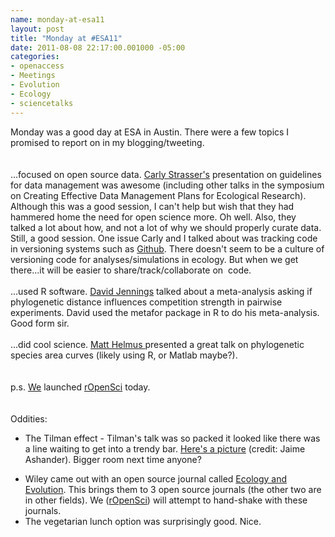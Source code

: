 ```yaml
--- 
name: monday-at-esa11
layout: post
title: "Monday at #ESA11"
date: 2011-08-08 22:17:00.001000 -05:00
categories: 
- openaccess
- Meetings
- Evolution
- Ecology
- sciencetalks
---
```

Monday was a good day at ESA in Austin.&nbsp;There were a few topics I promised to report on in my blogging/tweeting.<br /><br /><br />...focused on open source data. <a href="http://www.nceas.ucsb.edu/~strasser/Site/Home.html">Carly Strasser's</a> presentation on guidelines for data management was awesome (including other talks in the symposium on Creating Effective Data Management Plans for Ecological Research). Although this was a good session, I can't&nbsp;help but wish that they had hammered home the need for open science more. Oh well. Also, they talked&nbsp;a lot about how, and not a lot of why we should properly curate data. Still, a good session. One issue Carly and I talked about was tracking code in versioning systems such as <a href="https://github.com/">Github</a>. There doesn't seem to be a culture of versioning code for analyses/simulations in ecology. But when we get there...it will be easier to share/track/collaborate on &nbsp;code.<br /><br />...used R software. <a href="http://eco.confex.com/eco/2011/preliminaryprogram/abstract_31982.htm">David Jennings</a>&nbsp;talked about a meta-analysis asking if phylogenetic distance influences competition strength in pairwise experiments. David used the metafor package in R to do his meta-analysis. Good form sir.<br /><br />...did cool science. <a href="http://www.ecologicalevolution.org/people/former-lab-members/matthew-helmus/">Matt Helmus </a>presented a great talk on phylogenetic species area curves (likely using R, or Matlab maybe?).<br /><br /><br />p.s. <a href="http://ropensci.org/developers/">We</a> launched <a href="http://ropensci.org/2011/07/welcome-to-ropensci/">rOpenSci</a> today.<br /><br /><br />Oddities:<br /><ul><li>The Tilman effect - Tilman's talk was so packed it looked like there was a line waiting to get into a trendy bar. <a href="http://www.math.ualberta.ca/~ashander/images/til.jpg">Here's a picture</a>&nbsp;(credit: Jaime Ashander). Bigger room next time anyone?&nbsp;</li>
<li>Wiley came out with an open source journal called <a href="http://onlinelibrary.wiley.com/journal/10.1002/(ISSN)2045-7758">Ecology and Evolution</a>. This brings them to 3 open source journals (the other two are in other fields). We (<a href="http://ropensci.org/">rOpenSci</a>) will attempt to hand-shake with these journals.&nbsp; </li>
<li>The vegetarian lunch option was surprisingly good. Nice.&nbsp;</li>
</ul>
